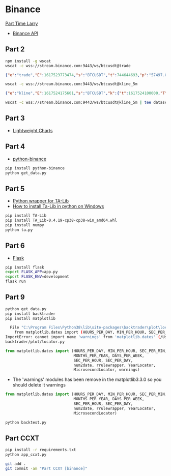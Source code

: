 # Binance

[Part Time Larry](https://www.youtube.com/channel/UCY2ifv8iH1Dsgjrz-h3lWLQ)

- [Binance API](https://www.youtube.com/playlist?list=PLvzuUVysUFOuB1kJQ3S2G-nB7_nHhD7Ay)

## Part 2

```bash
npm install -g wscat
wscat -c wss://stream.binance.com:9443/ws/btcusdt@trade
```
```json
{"e":"trade","E":1617523773474,"s":"BTCUSDT","t":744644693,"p":"57497.07000000","q":"0.00034900","b":5441766279,"a":5441765967,"T":1617523773473,"m":false,"M":true}
```
```bash
wscat -c wss://stream.binance.com:9443/ws/btcusdt@kline_5m
```
```json
{"e":"kline","E":1617524175601,"s":"BTCUSDT","k":{"t":1617524100000,"T":1617524399999,"s":"BTCUSDT","i":"5m","f":744649686,"L":744651050,"o":"57479.99000000","c":"57520.11000000","h":"57527.97000000","l":"57446.11000000","v":"89.93967900","n":1365,"x":false,"q":"5170139.40269239","V":"40.02467100","Q":"2301420.17603603","B":"0"}}
```
```bash
wscat -c wss://stream.binance.com:9443/ws/btcusdt@kline_5m | tee dataset.txt
```
## Part 3
- [Lightweight Charts](https://github.com/tradingview/lightweight-charts)
## Part 4
- [python-binance](https://python-binance.readthedocs.io/en/latest/)
```bash
pip install python-binance
python get_data.py
```
## Part 5
- [Python wrapper for TA-Lib](https://mrjbq7.github.io/ta-lib/install.html)
- [How to install Ta-Lib in python on Windows](https://medium.com/@keng16302/how-to-install-ta-lib-in-python-on-window-9303eb003fbb)
```bash
pip install TA-Lib
pip install TA_Lib-0.4.19-cp38-cp38-win_amd64.whl
pip install numpy
python ta.py
```
## Part 6
- [Flask](https://flask.palletsprojects.com/en/1.1.x/)
```bash
pip install flask
export FLASK_APP=app.py
export FLASK_ENV=development
flask run
```
## Part 9
```bash
python get_data.py
pip install backtrader
pip install matplotlib
```
```bash
  File "C:\Program Files\Python38\lib\site-packages\backtrader\plot\locator.py", line 35, in <module>
    from matplotlib.dates import (HOURS_PER_DAY, MIN_PER_HOUR, SEC_PER_MIN,
ImportError: cannot import name 'warnings' from 'matplotlib.dates' (/Users/ch4r0n/.pyenv/versions/3.7.5/lib/python3.7/site-packages/matplotlib/dates.py)
backtrader/plot/locator.py
```
```py
from matplotlib.dates import (HOURS_PER_DAY, MIN_PER_HOUR, SEC_PER_MIN,
                              MONTHS_PER_YEAR, DAYS_PER_WEEK,
                              SEC_PER_HOUR, SEC_PER_DAY,
                              num2date, rrulewrapper, YearLocator,
                              MicrosecondLocator, warnings)
```
- The 'warnings' modules has been remove in the matplotlib3.3.0 so you should delete it warnings
```py
from matplotlib.dates import (HOURS_PER_DAY, MIN_PER_HOUR, SEC_PER_MIN,
                              MONTHS_PER_YEAR, DAYS_PER_WEEK,
                              SEC_PER_HOUR, SEC_PER_DAY,
                              num2date, rrulewrapper, YearLocator,
                              MicrosecondLocator)
```
```bash
python backtest.py
```
## Part CCXT
```bash
pip install -r requirements.txt
python app_ccxt.py
```

```bash
git add .
git commit -am "Part CCXT [binance]"
```